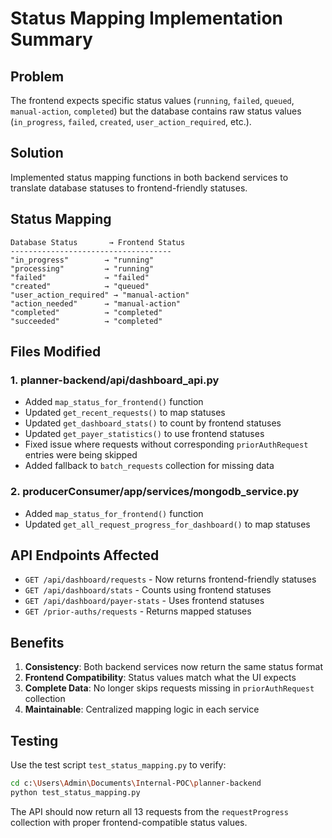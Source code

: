 # Status Mapping Implementation Summary

## Problem
The frontend expects specific status values (`running`, `failed`, `queued`, `manual-action`, `completed`) but the database contains raw status values (`in_progress`, `failed`, `created`, `user_action_required`, etc.).

## Solution
Implemented status mapping functions in both backend services to translate database statuses to frontend-friendly statuses.

## Status Mapping
```
Database Status       → Frontend Status
------------------------------------
"in_progress"        → "running"
"processing"         → "running"
"failed"             → "failed"
"created"            → "queued"
"user_action_required" → "manual-action"
"action_needed"      → "manual-action"
"completed"          → "completed"
"succeeded"          → "completed"
```

## Files Modified

### 1. planner-backend/api/dashboard_api.py
- Added `map_status_for_frontend()` function
- Updated `get_recent_requests()` to map statuses
- Updated `get_dashboard_stats()` to count by frontend statuses
- Updated `get_payer_statistics()` to use frontend statuses
- Fixed issue where requests without corresponding `priorAuthRequest` entries were being skipped
- Added fallback to `batch_requests` collection for missing data

### 2. producerConsumer/app/services/mongodb_service.py
- Added `map_status_for_frontend()` function
- Updated `get_all_request_progress_for_dashboard()` to map statuses

## API Endpoints Affected
- `GET /api/dashboard/requests` - Now returns frontend-friendly statuses
- `GET /api/dashboard/stats` - Counts using frontend statuses
- `GET /api/dashboard/payer-stats` - Uses frontend statuses
- `GET /prior-auths/requests` - Returns mapped statuses

## Benefits
1. **Consistency**: Both backend services now return the same status format
2. **Frontend Compatibility**: Status values match what the UI expects
3. **Complete Data**: No longer skips requests missing in `priorAuthRequest` collection
4. **Maintainable**: Centralized mapping logic in each service

## Testing
Use the test script `test_status_mapping.py` to verify:
```bash
cd c:\Users\Admin\Documents\Internal-POC\planner-backend
python test_status_mapping.py
```

The API should now return all 13 requests from the `requestProgress` collection with proper frontend-compatible status values.
